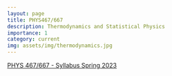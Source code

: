 ```yaml
---
layout: page
title: PHYS467/667
description: Thermodynamics and Statistical Physics
importance: 1
category: current
img: assets/img/thermodynamics.jpg
---
```


 [PHYS 467/667 - Syllabus Spring 2023](assets/pdf/PHY467_667_Syllabus.pdf)

